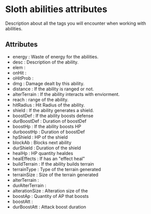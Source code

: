 # Sloth abilities attributes

Description about all the tags you will encounter when working with abilities.

## Attributes

 - energy : Waste of energy for the abilities.
 - desc : Description of the ability.
 - elem : 
 - onHit : 
 - oHitProb : 
 - dmg : Damage dealt by this ability. 
 - distance : If the ability is ranged or not.
 - alterTerrain : If the ability interacts with enviorment.
 - reach : range of the ability.
 - hitRadius : Hit Radius of the ability.
 - shield : If the ability generates a shield.
 - boostDef : If the ability boosts defense
 - durBoostDef : Duration of boostDef
 - boostHp : If the ability boosts HP
 - durboostHp : Duration of boostDef
 - hpShield : HP of the shield
 - blockAb : Blocks next ability
 - durShield : Duration of the shield
 - healHp : HP quantity healdes
 - healEffects : If has an "effect heal"
 - buildTerrain : If the ability builds terrain
 - terrainType : Type of the terrain generated
 - terrainSize : Size of the terrain generated
 - alterTerrain : 
 - durAlterTerrain : 
 - alterationSize : Alteration size of the 
 - boostAp : Quantity of AP that boosts
 - boostAtt : 
 - durBoostAtt : Attack boost duration
